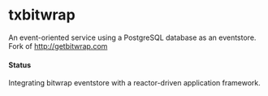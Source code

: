 # txbitwrap

An event-oriented service using a PostgreSQL database as an eventstore.
Fork of http://getbitwrap.com

#### Status

Integrating bitwrap eventstore with a reactor-driven application framework.
